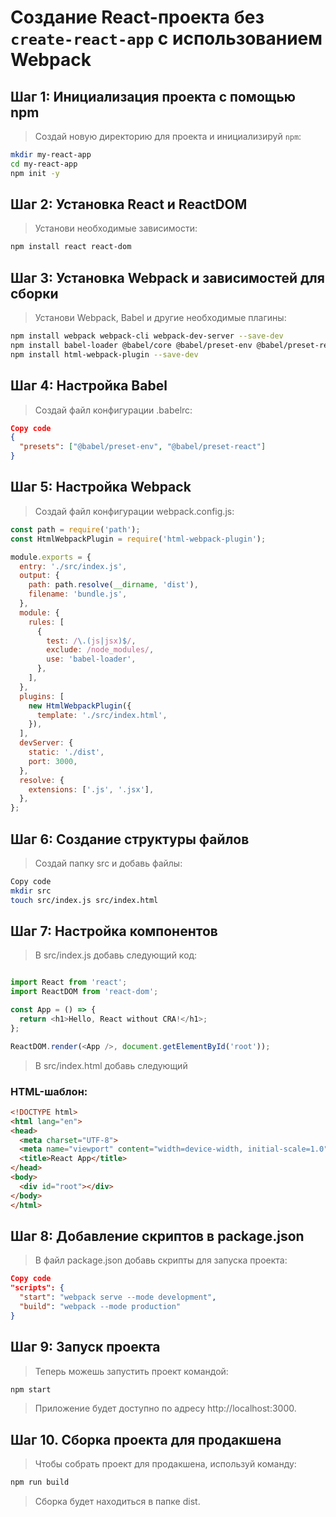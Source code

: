 # Создание React-проекта без `create-react-app` с использованием Webpack

## Шаг 1: Инициализация проекта с помощью npm
>Создай новую директорию для проекта и инициализируй `npm`:
```bash
mkdir my-react-app
cd my-react-app
npm init -y
```
## Шаг 2: Установка React и ReactDOM
>Установи необходимые зависимости:

```bash
npm install react react-dom
```
## Шаг 3: Установка Webpack и зависимостей для сборки
> Установи Webpack, Babel и другие необходимые плагины:

```bash
npm install webpack webpack-cli webpack-dev-server --save-dev
npm install babel-loader @babel/core @babel/preset-env @babel/preset-react --save-dev
npm install html-webpack-plugin --save-dev
```
## Шаг 4: Настройка Babel
>Создай файл конфигурации .babelrc:

```json
Copy code
{
  "presets": ["@babel/preset-env", "@babel/preset-react"]
}
```
## Шаг 5: Настройка Webpack
> Создай файл конфигурации webpack.config.js:

```javascript
const path = require('path');
const HtmlWebpackPlugin = require('html-webpack-plugin');

module.exports = {
  entry: './src/index.js',
  output: {
    path: path.resolve(__dirname, 'dist'),
    filename: 'bundle.js',
  },
  module: {
    rules: [
      {
        test: /\.(js|jsx)$/,
        exclude: /node_modules/,
        use: 'babel-loader',
      },
    ],
  },
  plugins: [
    new HtmlWebpackPlugin({
      template: './src/index.html',
    }),
  ],
  devServer: {
    static: './dist',
    port: 3000,
  },
  resolve: {
    extensions: ['.js', '.jsx'],
  },
};
```
## Шаг 6: Создание структуры файлов
> Создай папку src и добавь файлы:

```bash
Copy code
mkdir src
touch src/index.js src/index.html
```
## Шаг 7: Настройка компонентов
> В src/index.js добавь следующий код:

```javascript

import React from 'react';
import ReactDOM from 'react-dom';

const App = () => {
  return <h1>Hello, React without CRA!</h1>;
};

ReactDOM.render(<App />, document.getElementById('root'));
```
> В src/index.html добавь следующий 

### HTML-шаблон:

```html
<!DOCTYPE html>
<html lang="en">
<head>
  <meta charset="UTF-8">
  <meta name="viewport" content="width=device-width, initial-scale=1.0">
  <title>React App</title>
</head>
<body>
  <div id="root"></div>
</body>
</html>
```
## Шаг 8: Добавление скриптов в package.json
>В файл package.json добавь скрипты для запуска проекта:


```json
Copy code
"scripts": {
  "start": "webpack serve --mode development",
  "build": "webpack --mode production"
}

```
## Шаг 9: Запуск проекта
>Теперь можешь запустить проект командой:

```bash
npm start
```
> Приложение будет доступно по адресу http://localhost:3000.

## Шаг 10. Сборка проекта для продакшена
>Чтобы собрать проект для продакшена, используй команду:

```bash
npm run build
```
> Сборка будет находиться в папке dist.






